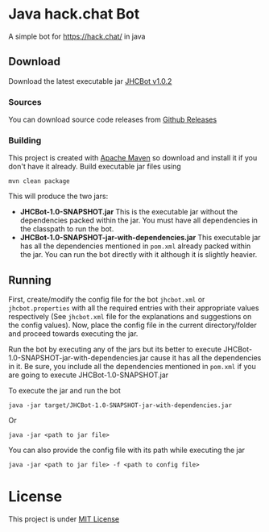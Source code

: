 # Java hack.chat Bot
A simple bot for https://hack.chat/ in java


## Download
Download the latest executable jar [JHCBot v1.0.2](https://github.com/OpSimple/jhcbot/releases/download/v1.0.2/jhcbot-latest.jar)

### Sources
You can download source code releases from [Github Releases](https://github.com/OpSimple/jhcbot/releases)

### Building
This project is created with [Apache Maven](https://maven.apache.org/) so download and install it if you don't have it already.
Build executable jar files using 

    mvn clean package

This will produce the two jars:
 - **JHCBot-1.0-SNAPSHOT.jar** This is the executable jar without the dependencies packed within the jar. You must have all dependencies in the classpath to run the bot.
 - **JHCBot-1.0-SNAPSHOT-jar-with-dependencies.jar** This executable jar has all the dependencies mentioned in `pom.xml` already packed within the jar. You can run the bot directly with it although it is slightly heavier.
 
 ## Running
 First, create/modify the config file for the bot `jhcbot.xml` or `jhcbot.properties` with all the required entries with their appropriate values respectively (See `jhcbot.xml` file for the explanations and suggestions on the config values).
 Now, place the config file in the current directory/folder and proceed towards executing the jar. 
 
 Run the bot by executing any of the jars but its better to execute JHCBot-1.0-SNAPSHOT-jar-with-dependencies.jar cause it has all the dependencies in it. Be sure, you include all the dependencies mentioned in `pom.xml` if you are going to execute JHCBot-1.0-SNAPSHOT.jar
 
 To execute the jar and run the bot
 
    java -jar target/JHCBot-1.0-SNAPSHOT-jar-with-dependencies.jar
    
 Or
 
    java -jar <path to jar file>
 
 You can also provide the config file with its path while executing the jar
 
    java -jar <path to jar file> -f <path to config file>
 
 # License
 This project is under [MIT License](https://github.com/OpSimple/jhcbot/blob/master/LICENSE)
 
